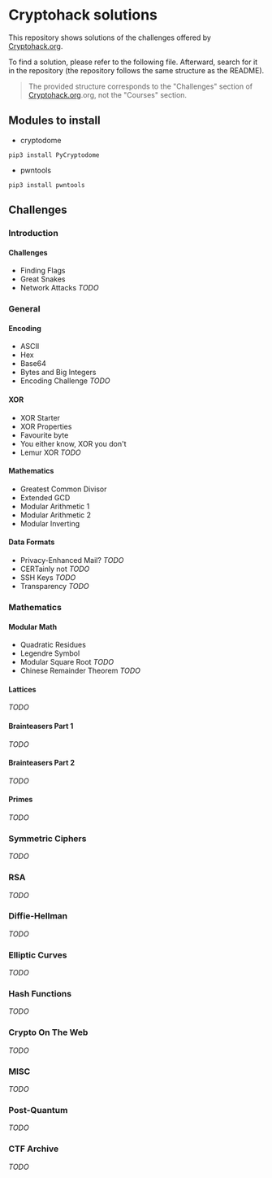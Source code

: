 # Cryptohack solutions

This repository shows solutions of the challenges offered by [Cryptohack.org](cryptohack.org).

To find a solution, please refer to the following file. Afterward, search for it in the repository (the repository follows the same structure as the README).

> The provided structure corresponds to the "Challenges" section of [Cryptohack.org](cryptohack.org).org, not the "Courses" section.

## Modules to install

* cryptodome
```
pip3 install PyCryptodome
```

* pwntools
```
pip3 install pwntools
```

## Challenges

### Introduction
#### Challenges
* Finding Flags
* Great Snakes
* Network Attacks *TODO*

### General
#### Encoding
* ASCII
* Hex
* Base64
* Bytes and Big Integers
* Encoding Challenge *TODO*
#### XOR
* XOR Starter
* XOR Properties
* Favourite byte
* You either know, XOR you don't
* Lemur XOR *TODO*
#### Mathematics
* Greatest Common Divisor
* Extended GCD
* Modular Arithmetic 1
* Modular Arithmetic 2
* Modular Inverting
#### Data Formats
* Privacy-Enhanced Mail? *TODO*
* CERTainly not *TODO*
* SSH Keys *TODO*
* Transparency *TODO*

### Mathematics
#### Modular Math
* Quadratic Residues
* Legendre Symbol
* Modular Square Root *TODO*
* Chinese Remainder Theorem *TODO*

#### Lattices
*TODO*

#### Brainteasers Part 1
*TODO*

#### Brainteasers Part 2
*TODO*

#### Primes
*TODO*

### Symmetric Ciphers
*TODO*

### RSA

*TODO*
### Diffie-Hellman

*TODO*
### Elliptic Curves

*TODO*
### Hash Functions

*TODO*
### Crypto On The Web

*TODO*
### MISC

*TODO*
### Post-Quantum

*TODO*
### CTF Archive
*TODO*
